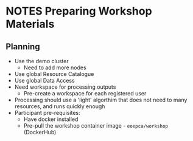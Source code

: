 # NOTES Preparing Workshop Materials

## Planning

* Use the demo cluster
  * Need to add more nodes
* Use global Resource Catalogue
* Use global Data Access
* Need workspace for processing outputs
  * Pre-create a workspace for each registered user
* Processing should use a 'light' algorthim that does not need to many resources, and runs quickly enough
* Participant pre-requisites:
  * Have docker installed
  * Pre-pull the workshop container image - `eoepca/workshop` (DockerHub)
